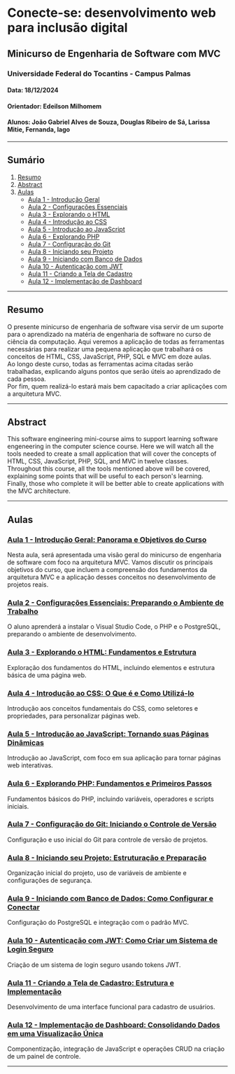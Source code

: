 # Conecte-se: desenvolvimento web para inclusão digital

## Minicurso de Engenharia de Software com MVC

### Universidade Federal do Tocantins - Campus Palmas

#### **Data**: 18/12/2024  
#### **Orientador**: Edeilson Milhomem  
#### **Alunos**: João Gabriel Alves de Souza, Douglas Ribeiro de Sá, Larissa Mitie, Fernanda, Iago  

---

## Sumário
1. [Resumo](#resumo)  
2. [Abstract](#abstract)  
3. [Aulas](#aulas)  
   - [Aula 1 - Introdução Geral](#aula-1---introdução-geral-panorama-e-objetivos-do-curso)  
   - [Aula 2 - Configurações Essenciais](#aula-2---configurações-essenciais-preparando-o-ambiente-de-trabalho)  
   - [Aula 3 - Explorando o HTML](#aula-3---explorando-o-html-fundamentos-e-estrutura)  
   - [Aula 4 - Introdução ao CSS](#aula-4---introdução-ao-css-o-que-é-e-como-utilizá-lo)  
   - [Aula 5 - Introdução ao JavaScript](#aula-5---introdução-ao-javascript-tornando-suas-páginas-dinâmicas)  
   - [Aula 6 - Explorando PHP](#aula-6---explorando-php-fundamentos-e-primeiros-passos)  
   - [Aula 7 - Configuração do Git](#aula-7---configuração-do-git-iniciando-o-controle-de-versão)  
   - [Aula 8 - Iniciando seu Projeto](#aula-8---iniciando-seu-projeto-estruturação-e-preparação)  
   - [Aula 9 - Iniciando com Banco de Dados](#aula-9---iniciando-com-banco-de-dados-como-configurar-e-conectar)  
   - [Aula 10 - Autenticação com JWT](#aula-10---autenticação-com-jwt-como-criar-um-sistema-de-login-seguro)  
   - [Aula 11 - Criando a Tela de Cadastro](#aula-11---criando-a-tela-de-cadastro-estrutura-e-implementação)  
   - [Aula 12 - Implementação de Dashboard](#aula-12---implementação-de-dashboard-consolidando-dados-em-uma-visualização-única)  

---

## Resumo

O presente minicurso de engenharia de software visa servir de um suporte para o aprendizado na matéria de engenharia de software no curso de ciência da computação. Aqui veremos a aplicação de todas as ferramentas necessárias para realizar uma pequena aplicação que trabalhará os conceitos de HTML, CSS, JavaScript, PHP, SQL e MVC em doze aulas.  
Ao longo deste curso, todas as ferramentas acima citadas serão trabalhadas, explicando alguns pontos que serão úteis ao aprendizado de cada pessoa.  
Por fim, quem realizá-lo estará mais bem capacitado a criar aplicações com a arquitetura MVC.

---

## Abstract

This software engineering mini-course aims to support learning software engeneering in the computer science course. Here we will watch all the tools needed to create a small application that will cover the concepts of HTML, CSS, JavaScript, PHP, SQL, and MVC in twelve classes.  
Throughout this course, all the tools mentioned above will be covered, explaining some points that will be useful to each person's learning.  
Finally, those who complete it will be better able to create applications with the MVC architecture.

---

## Aulas

### [Aula 1 - Introdução Geral: Panorama e Objetivos do Curso](https://www.youtube.com/watch?v=vd1XtgypvpE)
Nesta aula, será apresentada uma visão geral do minicurso de engenharia de software com foco na arquitetura MVC. Vamos discutir os principais objetivos do curso, que incluem a compreensão dos fundamentos da arquitetura MVC e a aplicação desses conceitos no desenvolvimento de projetos reais.

### [Aula 2 - Configurações Essenciais: Preparando o Ambiente de Trabalho](https://www.youtube.com/watch?v=N22vkM_hrew)
O aluno aprenderá a instalar o Visual Studio Code, o PHP e o PostgreSQL, preparando o ambiente de desenvolvimento.

### [Aula 3 - Explorando o HTML: Fundamentos e Estrutura](https://www.youtube.com/watch?v=TPfYDU3ao4Y)
Exploração dos fundamentos do HTML, incluindo elementos e estrutura básica de uma página web.

### [Aula 4 - Introdução ao CSS: O Que é e Como Utilizá-lo](https://www.youtube.com/watch?v=FosqU8Ymf-E)
Introdução aos conceitos fundamentais do CSS, como seletores e propriedades, para personalizar páginas web.

### [Aula 5 - Introdução ao JavaScript: Tornando suas Páginas Dinâmicas](https://www.youtube.com/watch?v=bnWFMD2KQ8E)
Introdução ao JavaScript, com foco em sua aplicação para tornar páginas web interativas.

### [Aula 6 - Explorando PHP: Fundamentos e Primeiros Passos](https://www.youtube.com/watch?v=DfJzIO_OYtc)
Fundamentos básicos do PHP, incluindo variáveis, operadores e scripts iniciais.

### [Aula 7 - Configuração do Git: Iniciando o Controle de Versão](https://www.youtube.com/watch?v=WgEAWOw26zE)
Configuração e uso inicial do Git para controle de versão de projetos.

### [Aula 8 - Iniciando seu Projeto: Estruturação e Preparação](https://www.youtube.com/watch?v=owkaEXaBCls)
Organização inicial do projeto, uso de variáveis de ambiente e configurações de segurança.

### [Aula 9 - Iniciando com Banco de Dados: Como Configurar e Conectar](https://www.youtube.com/watch?v=O_OWWgVHtCs)
Configuração do PostgreSQL e integração com o padrão MVC.

### [Aula 10 - Autenticação com JWT: Como Criar um Sistema de Login Seguro](https://www.youtube.com/watch?v=Ri422xLsx_4)
Criação de um sistema de login seguro usando tokens JWT.

### [Aula 11 - Criando a Tela de Cadastro: Estrutura e Implementação](https://www.youtube.com/watch?v=WZdxNB0SOVY)
Desenvolvimento de uma interface funcional para cadastro de usuários.

### [Aula 12 - Implementação de Dashboard: Consolidando Dados em uma Visualização Única](https://www.youtube.com/watch?v=geVW0jFhv9I)
Componentização, integração de JavaScript e operações CRUD na criação de um painel de controle.

---
